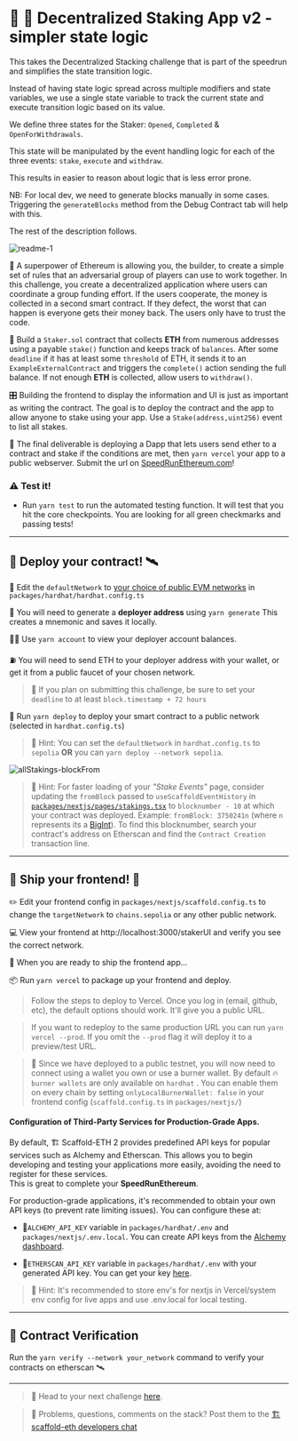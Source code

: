 # 🚩 🥩 Decentralized Staking App v2 - simpler state logic

This takes the Decentralized Stacking challenge that is part of the
speedrun and simplifies the state transition logic.

Instead of having state logic spread across multiple modifiers and
state variables, we use a single state variable to track the current
state and execute transition logic based on its value.

We define three states for the Staker: `Opened`, `Completed` &
`OpenForWithdrawals`.

This state will be manipulated by the event handling logic for each
of the three events: `stake`, `execute` and `withdraw`.

This results in easier to reason about logic that is less error prone.

NB: For local dev, we need to generate blocks manually in some cases.
Triggering the `generateBlocks` method from the Debug Contract tab
will help with this.

The rest of the description follows.

![readme-1](https://github.com/scaffold-eth/se-2-challenges/assets/80153681/a620999a-a1ff-462d-9ae3-5b49ab0e023a)

🦸 A superpower of Ethereum is allowing you, the builder, to create a
simple set of rules that an adversarial group of players can use to
work together. In this challenge, you create a decentralized
application where users can coordinate a group funding effort. If the
users cooperate, the money is collected in a second smart contract. If
they defect, the worst that can happen is everyone gets their money
back. The users only have to trust the code.

🏦 Build a `Staker.sol` contract that collects **ETH** from numerous
addresses using a payable `stake()` function and keeps track of
`balances`. After some `deadline` if it has at least some `threshold`
of ETH, it sends it to an `ExampleExternalContract` and triggers the
`complete()` action sending the full balance. If not enough **ETH** is
collected, allow users to `withdraw()`.

🎛 Building the frontend to display the information and UI is just as
important as writing the contract. The goal is to deploy the contract
and the app to allow anyone to stake using your app. Use a
`Stake(address,uint256)` event to list all stakes.

🌟 The final deliverable is deploying a Dapp that lets users send
ether to a contract and stake if the conditions are met, then `yarn
vercel` your app to a public webserver. Submit the url on
[SpeedRunEthereum.com](https://speedrunethereum.com)!

### ⚠️ Test it!

- Run `yarn test` to run the automated testing function. It will test
  that you hit the core checkpoints. You are looking for all green
  checkmarks and passing tests!

---

##  💾 Deploy your contract! 🛰

📡 Edit the `defaultNetwork` to [your choice of public EVM networks](https://ethereum.org/en/developers/docs/networks/) in `packages/hardhat/hardhat.config.ts`

🔐 You will need to generate a **deployer address** using `yarn generate` This creates a mnemonic and saves it locally.

👩‍🚀 Use `yarn account` to view your deployer account balances.

⛽️ You will need to send ETH to your deployer address with your wallet, or get it from a public faucet of your chosen network.

> 📝 If you plan on submitting this challenge, be sure to set your `deadline` to at least `block.timestamp + 72 hours`

🚀 Run `yarn deploy` to deploy your smart contract to a public network (selected in `hardhat.config.ts`)

> 💬 Hint: You can set the `defaultNetwork` in `hardhat.config.ts` to `sepolia` **OR** you can `yarn deploy --network sepolia`.

![allStakings-blockFrom](https://github.com/scaffold-eth/se-2-challenges/assets/55535804/04725dc8-4a8d-4089-ba82-90f9b94bfbda)

> 💬 Hint: For faster loading of your _"Stake Events"_ page, consider updating the `fromBlock` passed to `useScaffoldEventHistory` in [`packages/nextjs/pages/stakings.tsx`](https://github.com/scaffold-eth/se-2-challenges/blob/challenge-1-decentralized-staking/packages/nextjs/pages/stakings.tsx) to `blocknumber - 10` at which your contract was deployed. Example: `fromBlock: 3750241n` (where `n` represents its a [BigInt](https://developer.mozilla.org/en-US/docs/Web/JavaScript/Reference/Global_Objects/BigInt)). To find this blocknumber, search your contract's address on Etherscan and find the `Contract Creation` transaction line.

---

## 🚢 Ship your frontend! 🚁

✏️ Edit your frontend config in `packages/nextjs/scaffold.config.ts` to change the `targetNetwork` to `chains.sepolia` or any other public network.

💻 View your frontend at http://localhost:3000/stakerUI and verify you see the correct network.

📡 When you are ready to ship the frontend app...

📦 Run `yarn vercel` to package up your frontend and deploy.

> Follow the steps to deploy to Vercel. Once you log in (email, github, etc), the default options should work. It'll give you a public URL.

> If you want to redeploy to the same production URL you can run `yarn vercel --prod`. If you omit the `--prod` flag it will deploy it to a preview/test URL.

> 🦊 Since we have deployed to a public testnet, you will now need to connect using a wallet you own or use a burner wallet. By default 🔥 `burner wallets` are only available on `hardhat` . You can enable them on every chain by setting `onlyLocalBurnerWallet: false` in your frontend config (`scaffold.config.ts` in `packages/nextjs/`)

#### Configuration of Third-Party Services for Production-Grade Apps.

By default, 🏗 Scaffold-ETH 2 provides predefined API keys for popular services such as Alchemy and Etherscan. This allows you to begin developing and testing your applications more easily, avoiding the need to register for these services.  
This is great to complete your **SpeedRunEthereum**.

For production-grade applications, it's recommended to obtain your own API keys (to prevent rate limiting issues). You can configure these at:

- 🔷`ALCHEMY_API_KEY` variable in `packages/hardhat/.env` and `packages/nextjs/.env.local`. You can create API keys from the [Alchemy dashboard](https://dashboard.alchemy.com/).

- 📃`ETHERSCAN_API_KEY` variable in `packages/hardhat/.env` with your generated API key. You can get your key [here](https://etherscan.io/myapikey).

> 💬 Hint: It's recommended to store env's for nextjs in Vercel/system env config for live apps and use .env.local for local testing.

---

## 📜 Contract Verification

Run the `yarn verify --network your_network` command to verify your contracts on etherscan 🛰

---

> 🏃 Head to your next challenge [here](https://speedrunethereum.com).

> 💬 Problems, questions, comments on the stack? Post them to the
[🏗 scaffold-eth developers chat](https://t.me/joinchat/F7nCRK3kI93PoCOk)
